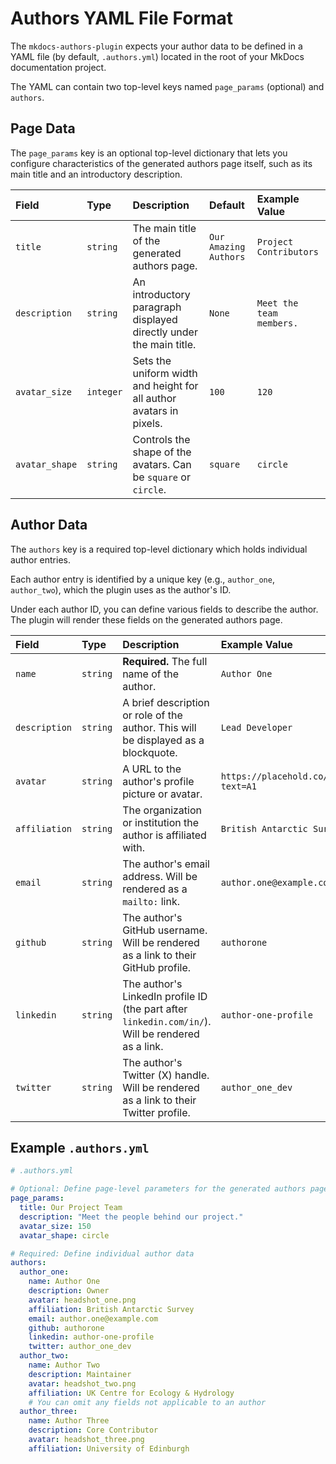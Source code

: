 # Authors YAML File Format

The `mkdocs-authors-plugin` expects your author data to be defined in a YAML file (by default, `.authors.yml`) located in the root of your MkDocs documentation project.

The YAML can contain two top-level keys named `page_params` (optional) and `authors`.

## Page Data
The `page_params` key is an optional top-level dictionary that lets you configure characteristics
of the generated authors page itself, such as its main title and an introductory description.

| Field         | Type     | Description                                                          | Default   | Example Value                     |
| :------------ | :------- | :------------------------------------------------------------------- | :-------- | :-------------------------------- |
| `title`       | `string` | The main title of the generated authors page.                        | `Our Amazing Authors` | `Project Contributors`            |
| `description` | `string` | An introductory paragraph displayed directly under the main title.   | `None`    | `Meet the team members.` |
| `avatar_size` | `integer`| Sets the uniform width and height for all author avatars in pixels.  | `100`     | `120`                             |
| `avatar_shape`| `string` | Controls the shape of the avatars. Can be `square` or `circle`.      | `square`  | `circle`                          |

## Author Data

The `authors` key is a required top-level dictionary which holds individual author entries.

Each author entry is identified by a unique key (e.g., `author_one`, `author_two`), which the plugin
uses as the author's ID.

Under each author ID, you can define various fields to describe the author.
The plugin will render these fields on the generated authors page.

| Field         | Type     | Description                                                                                             | Example Value                                |
| :------------ | :------- | :------------------------------------------------------------------------------------------------------ | :------------------------------------------- |
| `name`        | `string` | **Required.** The full name of the author.                                                              | `Author One`                                 |
| `description` | `string` | A brief description or role of the author. This will be displayed as a blockquote.                      | `Lead Developer`                             |
| `avatar`      | `string` | A URL to the author's profile picture or avatar.                                                        | `https://placehold.co/100x100/aabbcc?text=A1` |
| `affiliation` | `string` | The organization or institution the author is affiliated with.                                          | `British Antarctic Survey`                        |
| `email`       | `string` | The author's email address. Will be rendered as a `mailto:` link.                                       | `author.one@example.com`                     |
| `github`      | `string` | The author's GitHub username. Will be rendered as a link to their GitHub profile.                       | `authorone`                                  |
| `linkedin`    | `string` | The author's LinkedIn profile ID (the part after `linkedin.com/in/`). Will be rendered as a link.      | `author-one-profile`                         |
| `twitter`     | `string` | The author's Twitter (X) handle. Will be rendered as a link to their Twitter profile.                   | `author_one_dev`                             |

## Example `.authors.yml`

```yaml
# .authors.yml

# Optional: Define page-level parameters for the generated authors page
page_params:
  title: Our Project Team
  description: "Meet the people behind our project."
  avatar_size: 150           
  avatar_shape: circle       

# Required: Define individual author data
authors:
  author_one:
    name: Author One
    description: Owner
    avatar: headshot_one.png
    affiliation: British Antarctic Survey
    email: author.one@example.com
    github: authorone
    linkedin: author-one-profile
    twitter: author_one_dev
  author_two:
    name: Author Two
    description: Maintainer
    avatar: headshot_two.png
    affiliation: UK Centre for Ecology & Hydrology
    # You can omit any fields not applicable to an author
  author_three:
    name: Author Three
    description: Core Contributor
    avatar: headshot_three.png
    affiliation: University of Edinburgh
```
